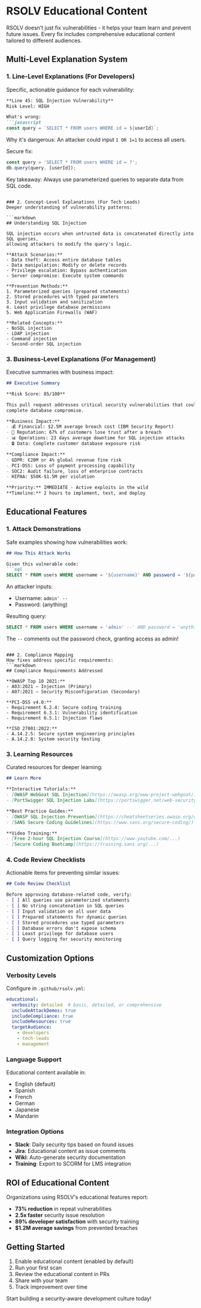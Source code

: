 # RSOLV Educational Content

RSOLV doesn't just fix vulnerabilities - it helps your team learn and prevent future issues. Every fix includes comprehensive educational content tailored to different audiences.

## Multi-Level Explanation System

### 1. Line-Level Explanations (For Developers)
Specific, actionable guidance for each vulnerability:

```markdown
**Line 45: SQL Injection Vulnerability**
Risk Level: HIGH

What's wrong:
```javascript
const query = `SELECT * FROM users WHERE id = ${userId}`;
```

Why it's dangerous:
An attacker could input `1 OR 1=1` to access all users.

Secure fix:
```javascript
const query = 'SELECT * FROM users WHERE id = ?';
db.query(query, [userId]);
```

Key takeaway: Always use parameterized queries to separate data from SQL code.
```

### 2. Concept-Level Explanations (For Tech Leads)
Deeper understanding of vulnerability patterns:

```markdown
## Understanding SQL Injection

SQL injection occurs when untrusted data is concatenated directly into SQL queries,
allowing attackers to modify the query's logic.

**Attack Scenarios:**
- Data theft: Access entire database tables
- Data manipulation: Modify or delete records
- Privilege escalation: Bypass authentication
- Server compromise: Execute system commands

**Prevention Methods:**
1. Parameterized queries (prepared statements)
2. Stored procedures with typed parameters
3. Input validation and sanitization
4. Least privilege database permissions
5. Web Application Firewalls (WAF)

**Related Concepts:**
- NoSQL injection
- LDAP injection
- Command injection
- Second-order SQL injection
```

### 3. Business-Level Explanations (For Management)
Executive summaries with business impact:

```markdown
## Executive Summary

**Risk Score: 85/100**

This pull request addresses critical security vulnerabilities that could lead to
complete database compromise.

**Business Impact:**
- 💰 Financial: $2.5M average breach cost (IBM Security Report)
- 🏢 Reputation: 67% of customers lose trust after a breach
- 📊 Operations: 23 days average downtime for SQL injection attacks
- 🔒 Data: Complete customer database exposure risk

**Compliance Impact:**
- GDPR: €20M or 4% global revenue fine risk
- PCI-DSS: Loss of payment processing capability
- SOC2: Audit failure, loss of enterprise contracts
- HIPAA: $50K-$1.5M per violation

**Priority:** IMMEDIATE - Active exploits in the wild
**Timeline:** 2 hours to implement, test, and deploy
```

## Educational Features

### 1. Attack Demonstrations
Safe examples showing how vulnerabilities work:
```markdown
## How This Attack Works

Given this vulnerable code:
```sql
SELECT * FROM users WHERE username = '${username}' AND password = '${password}'
```

An attacker inputs:
- Username: `admin' --`
- Password: (anything)

Resulting query:
```sql
SELECT * FROM users WHERE username = 'admin' --' AND password = 'anything'
```

The `--` comments out the password check, granting access as admin!
```

### 2. Compliance Mapping
How fixes address specific requirements:
```markdown
## Compliance Requirements Addressed

**OWASP Top 10 2021:**
- A03:2021 – Injection (Primary)
- A07:2021 – Security Misconfiguration (Secondary)

**PCI-DSS v4.0:**
- Requirement 6.2.4: Secure coding training
- Requirement 6.3.1: Vulnerability identification
- Requirement 6.5.1: Injection flaws

**ISO 27001:2022:**
- A.14.2.5: Secure system engineering principles
- A.14.2.8: System security testing
```

### 3. Learning Resources
Curated resources for deeper learning:
```markdown
## Learn More

**Interactive Tutorials:**
- [OWASP WebGoat SQL Injection](https://owasp.org/www-project-webgoat/)
- [PortSwigger SQL Injection Labs](https://portswigger.net/web-security/sql-injection)

**Best Practice Guides:**
- [OWASP SQL Injection Prevention](https://cheatsheetseries.owasp.org/cheatsheets/SQL_Injection_Prevention_Cheat_Sheet.html)
- [SANS Secure Coding Guidelines](https://www.sans.org/secure-coding/)

**Video Training:**
- [Free 2-hour SQL Injection Course](https://www.youtube.com/...)
- [Secure Coding Bootcamp](https://training.sans.org/...)
```

### 4. Code Review Checklists
Actionable items for preventing similar issues:
```markdown
## Code Review Checklist

Before approving database-related code, verify:
- [ ] All queries use parameterized statements
- [ ] No string concatenation in SQL queries
- [ ] Input validation on all user data
- [ ] Prepared statements for dynamic queries
- [ ] Stored procedures use typed parameters
- [ ] Database errors don't expose schema
- [ ] Least privilege for database users
- [ ] Query logging for security monitoring
```

## Customization Options

### Verbosity Levels
Configure in `.github/rsolv.yml`:
```yaml
educational:
  verbosity: detailed  # basic, detailed, or comprehensive
  includeAttackDemos: true
  includeCompliance: true
  includeResources: true
  targetAudience: 
    - developers
    - tech-leads
    - management
```

### Language Support
Educational content available in:
- English (default)
- Spanish
- French
- German
- Japanese
- Mandarin

### Integration Options
- **Slack**: Daily security tips based on found issues
- **Jira**: Educational content as issue comments
- **Wiki**: Auto-generate security documentation
- **Training**: Export to SCORM for LMS integration

## ROI of Educational Content

Organizations using RSOLV's educational features report:
- **73% reduction** in repeat vulnerabilities
- **2.5x faster** security issue resolution
- **89% developer satisfaction** with security training
- **$1.2M average savings** from prevented breaches

## Getting Started

1. Enable educational content (enabled by default)
2. Run your first scan
3. Review the educational content in PRs
4. Share with your team
5. Track improvement over time

Start building a security-aware development culture today!